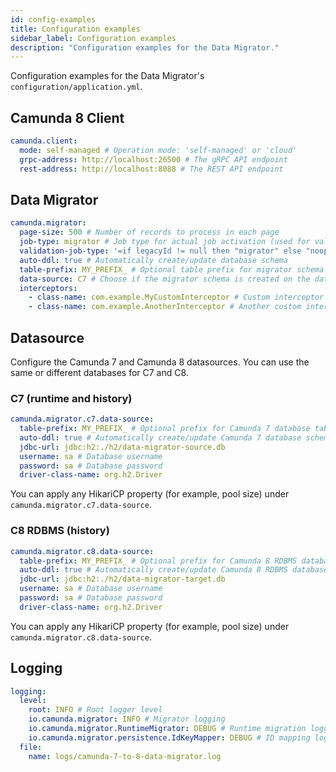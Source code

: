 ```yaml
---
id: config-examples
title: Configuration examples
sidebar_label: Configuration examples
description: "Configuration examples for the Data Migrator."
---
```


Configuration examples for the Data Migrator's `configuration/application.yml`.

## Camunda 8 Client

```yaml
camunda.client:
  mode: self-managed # Operation mode: 'self-managed' or 'cloud'
  grpc-address: http://localhost:26500 # The gRPC API endpoint
  rest-address: http://localhost:8088 # The REST API endpoint
```

## Data Migrator

```yaml
camunda.migrator:
  page-size: 500 # Number of records to process in each page
  job-type: migrator # Job type for actual job activation (used for validation and activation unless validation-job-type is defined)
  validation-job-type: '=if legacyId != null then "migrator" else "noop"' # Job type for validation (optional - falls back to job-type if not defined)
  auto-ddl: true # Automatically create/update database schema
  table-prefix: MY_PREFIX_ # Optional table prefix for migrator schema
  data-source: C7 # Choose if the migrator schema is created on the data source of 'C7' or 'C8'
  interceptors:
    - class-name: com.example.MyCustomInterceptor # Custom interceptor class
    - class-name: com.example.AnotherInterceptor # Another custom interceptor class
```

## Datasource

Configure the Camunda 7 and Camunda 8 datasources. You can use the same or different databases for C7 and C8.

### C7 (runtime and history)

```yaml
camunda.migrator.c7.data-source:
  table-prefix: MY_PREFIX_ # Optional prefix for Camunda 7 database tables
  auto-ddl: true # Automatically create/update Camunda 7 database schema
  jdbc-url: jdbc:h2:./h2/data-migrator-source.db
  username: sa # Database username
  password: sa # Database password
  driver-class-name: org.h2.Driver
```

You can apply any HikariCP property (for example, pool size) under `camunda.migrator.c7.data-source`.

### C8 RDBMS (history)

```yaml
camunda.migrator.c8.data-source:
  table-prefix: MY_PREFIX_ # Optional prefix for Camunda 8 RDBMS database tables
  auto-ddl: true # Automatically create/update Camunda 8 RDBMS database schema
  jdbc-url: jdbc:h2:./h2/data-migrator-target.db
  username: sa # Database username
  password: sa # Database password
  driver-class-name: org.h2.Driver
```

You can apply any HikariCP property (for example, pool size) under `camunda.migrator.c8.data-source`.

## Logging

```yaml
logging:
  level:
    root: INFO # Root logger level
    io.camunda.migrator: INFO # Migrator logging
    io.camunda.migrator.RuntimeMigrator: DEBUG # Runtime migration logging
    io.camunda.migrator.persistence.IdKeyMapper: DEBUG # ID mapping logging
  file:
    name: logs/camunda-7-to-8-data-migrator.log
```
